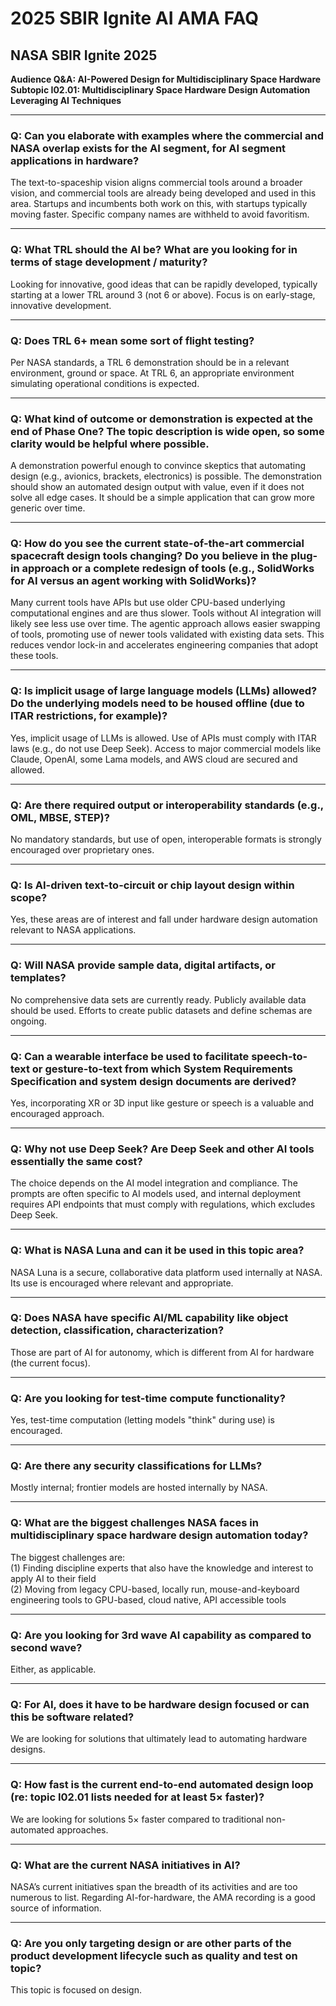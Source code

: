 # 2025 SBIR Ignite AI AMA FAQ

## NASA SBIR Ignite 2025  
**Audience Q&A: AI-Powered Design for Multidisciplinary Space Hardware**  
**Subtopic I02.01: Multidisciplinary Space Hardware Design Automation Leveraging AI Techniques**

---

### Q: Can you elaborate with examples where the commercial and NASA overlap exists for the AI segment, for AI segment applications in hardware?  
The text-to-spaceship vision aligns commercial tools around a broader vision, and commercial tools are already being developed and used in this area. Startups and incumbents both work on this, with startups typically moving faster. Specific company names are withheld to avoid favoritism.

---

### Q: What TRL should the AI be? What are you looking for in terms of stage development / maturity?  
Looking for innovative, good ideas that can be rapidly developed, typically starting at a lower TRL around 3 (not 6 or above). Focus is on early-stage, innovative development.

---

### Q: Does TRL 6+ mean some sort of flight testing?  
Per NASA standards, a TRL 6 demonstration should be in a relevant environment, ground or space. At TRL 6, an appropriate environment simulating operational conditions is expected.

---

### Q: What kind of outcome or demonstration is expected at the end of Phase One? The topic description is wide open, so some clarity would be helpful where possible.  
A demonstration powerful enough to convince skeptics that automating design (e.g., avionics, brackets, electronics) is possible. The demonstration should show an automated design output with value, even if it does not solve all edge cases. It should be a simple application that can grow more generic over time.

---

### Q: How do you see the current state-of-the-art commercial spacecraft design tools changing? Do you believe in the plug-in approach or a complete redesign of tools (e.g., SolidWorks for AI versus an agent working with SolidWorks)?  
Many current tools have APIs but use older CPU-based underlying computational engines and are thus slower. Tools without AI integration will likely see less use over time. The agentic approach allows easier swapping of tools, promoting use of newer tools validated with existing data sets. This reduces vendor lock-in and accelerates engineering companies that adopt these tools.

---

### Q: Is implicit usage of large language models (LLMs) allowed? Do the underlying models need to be housed offline (due to ITAR restrictions, for example)?  
Yes, implicit usage of LLMs is allowed. Use of APIs must comply with ITAR laws (e.g., do not use Deep Seek). Access to major commercial models like Claude, OpenAI, some Lama models, and AWS cloud are secured and allowed.

---

### Q: Are there required output or interoperability standards (e.g., OML, MBSE, STEP)?  
No mandatory standards, but use of open, interoperable formats is strongly encouraged over proprietary ones.

---

### Q: Is AI-driven text-to-circuit or chip layout design within scope?  
Yes, these areas are of interest and fall under hardware design automation relevant to NASA applications.

---

### Q: Will NASA provide sample data, digital artifacts, or templates?  
No comprehensive data sets are currently ready. Publicly available data should be used. Efforts to create public datasets and define schemas are ongoing.

---

### Q: Can a wearable interface be used to facilitate speech-to-text or gesture-to-text from which System Requirements Specification and system design documents are derived?  
Yes, incorporating XR or 3D input like gesture or speech is a valuable and encouraged approach.

---

### Q: Why not use Deep Seek? Are Deep Seek and other AI tools essentially the same cost?  
The choice depends on the AI model integration and compliance. The prompts are often specific to AI models used, and internal deployment requires API endpoints that must comply with regulations, which excludes Deep Seek.

---

### Q: What is NASA Luna and can it be used in this topic area?  
NASA Luna is a secure, collaborative data platform used internally at NASA. Its use is encouraged where relevant and appropriate.

---

### Q: Does NASA have specific AI/ML capability like object detection, classification, characterization?  
Those are part of AI for autonomy, which is different from AI for hardware (the current focus).

---

### Q: Are you looking for test-time compute functionality?  
Yes, test-time computation (letting models "think" during use) is encouraged.

---

### Q: Are there any security classifications for LLMs?  
Mostly internal; frontier models are hosted internally by NASA.

---

### Q: What are the biggest challenges NASA faces in multidisciplinary space hardware design automation today?  
The biggest challenges are:  
(1) Finding discipline experts that also have the knowledge and interest to apply AI to their field  
(2) Moving from legacy CPU-based, locally run, mouse-and-keyboard engineering tools to GPU-based, cloud native, API accessible tools

---

### Q: Are you looking for 3rd wave AI capability as compared to second wave?  
Either, as applicable.

---

### Q: For AI, does it have to be hardware design focused or can this be software related?  
We are looking for solutions that ultimately lead to automating hardware designs.

---

### Q: How fast is the current end-to-end automated design loop (re: topic I02.01 lists needed for at least 5× faster)?  
We are looking for solutions 5× faster compared to traditional non-automated approaches.

---

### Q: What are the current NASA initiatives in AI?  
NASA’s current initiatives span the breadth of its activities and are too numerous to list. Regarding AI-for-hardware, the AMA recording is a good source of information.

---

### Q: Are you only targeting design or are other parts of the product development lifecycle such as quality and test on topic?  
This topic is focused on design.
